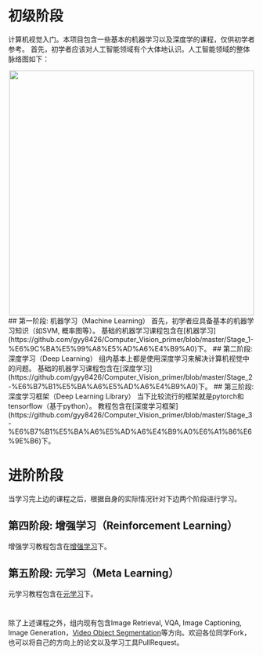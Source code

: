 # 初级阶段
计算机视觉入门。本项目包含一些基本的机器学习以及深度学的课程，仅供初学者参考。
首先，初学者应该对人工智能领域有个大体地认识。人工智能领域的整体脉络图如下：
<div align="center">
  <img src="https://github.com/gyy8426/Computer_Vision_primer/blob/master/fig/%E4%BA%BA%E5%B7%A5%E6%99%BA%E8%83%BD%E8%84%89%E7%BB%9C.jpg" width="500px" />
</div>
## 第一阶段: 机器学习（Machine Learning）
首先，初学者应具备基本的机器学习知识（如SVM, 概率图等）。
基础的机器学习课程包含在[机器学习](https://github.com/gyy8426/Computer_Vision_primer/blob/master/Stage_1-%E6%9C%BA%E5%99%A8%E5%AD%A6%E4%B9%A0)下。
## 第二阶段: 深度学习（Deep Learning）
组内基本上都是使用深度学习来解决计算机视觉中的问题。
基础的机器学习课程包含在[深度学习](https://github.com/gyy8426/Computer_Vision_primer/blob/master/Stage_2-%E6%B7%B1%E5%BA%A6%E5%AD%A6%E4%B9%A0)下。
## 第三阶段: 深度学习框架（Deep Learning Library）
当下比较流行的框架就是pytorch和tensorflow（基于python）。
教程包含在[深度学习框架](https://github.com/gyy8426/Computer_Vision_primer/blob/master/Stage_3-%E6%B7%B1%E5%BA%A6%E5%AD%A6%E4%B9%A0%E6%A1%86%E6%9E%B6)下。

# 进阶阶段
当学习完上边的课程之后，根据自身的实际情况针对下边两个阶段进行学习。
## 第四阶段: 增强学习（Reinforcement Learning）
增强学习教程包含在[增强学习](https://github.com/gyy8426/Computer_Vision_primer/blob/master/Stage_4-%E5%A2%9E%E5%BC%BA%E5%AD%A6%E4%B9%A0)下。
## 第五阶段: 元学习（Meta Learning）
元学习教程包含在[元学习](https://github.com/gyy8426/Computer_Vision_primer/blob/master/Stage_5-%E5%85%83%E5%AD%A6%E4%B9%A0)下。
#
除了上述课程之外，组内现有包含Image Retrieval, VQA, Image Captioning, Image Generation，[Video Object Segmentation](https://github.com/du0915/Video-Object-Segmentation-Paper-List)等方向。欢迎各位同学Fork，也可以将自己的方向上的论文以及学习工具PullRequest。

